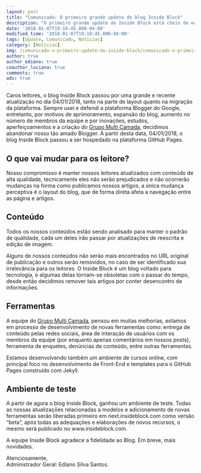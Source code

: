 ```yaml
---
layout: post
title: "Comunicado: O primeiro grande update do blog Inside Block"
description: "O primeiro grande update do Inside Block está cheio de novidades, como um novo layout e uma nova plataforma de desenvolvimento. Aderimos também um novo conceito de trabalho e uma nova estratégia de publicação de conteúdos."
date: '2018-01-07T19:10:45.000-04:00'
modified_time: '2018-01-07T19:10:45.000-04:00'
tags: [Update, Comunicado, Notícias]
category: [Notícias]
img: /comunicado-o-primeiro-update-do-inside-block/comunicado-o-primeiro-update-do-inside-block.jpg
author: true
author_ediano: true
coauthor_luciana: true
comments: true
ads: true
---
```


Caros leitores, o blog Inside Block passou por uma grande e recente atualização no dia 04/01/2018, tanto na parte de layout quanto na migração da plataforma. Sempre usei e defendi a plataforma Blogger do Google, entretanto, por motivos de aprimoramento, expansão do blog, aumento no número de membros da equipe e por inovações, estudos, aperfeiçoamentos e a criação do <a href="http://multicamada.com" target="_blank">Grupo Multi Camada</a>, decidimos abandonar nosso tão amado Blogger. A partir desta data, 04/01/2018, o blog Inside Block passou a ser hospedado na plataforma GitHub Pages.

## O que vai mudar para os leitore?
Nosso compromisso é manter nossos leitores atualizados com conteúdo de alta qualidade, tecnicamente eles não serão prejudicados e não ocorrerão mudanças na forma como publicamos nossos artigos, a única mudança perceptiva é o layout do blog, que de forma direta afeta a navegação entre as página e artigos.

## Conteúdo
Todos os nossos conteúdos estão sendo analisado para manter o padrão de qualidade, cada um deles irão passar por atualizações de reescrita e edição de imagem.

Alguns de nossos conteúdos não serão mais encontrados no URL original de publicação e outros serão removidos, no caso de ser identificado sua irrelevância para os leitores. O Inside Block é um blog voltado para tecnologia, e algumas delas tornam-se obsoletas com o passar do tempo, desde então decidimos remover tais artigos por conter desencontro de informações.

## Ferramentas
A equipe do <a href="http://multicamada.com" target="_blank">Grupo Multi Camada</a>, pensou em muitas melhorias, estamos em processo de desenvolvimento de novas ferramentas como: entrega de conteúdo pelas redes sociais, área de interação de usuários com os membros da equipe (por enquanto apenas comentários em nossos posts), ferramenta de enquetes, denúncias de conteúdo, entre outras ferramentas.

Estamos desenvolvendo também um ambiente de cursos online, com principal foco no desenvolvimento de Front-End e templates para o GitHub Pages construído com Jekyll.

## Ambiente de teste
A partir de agora o blog Inside Block, ganhou um ambiente de teste. Todas as nossas atualizações relacionadas a modelos e adicionamento de novas ferramentas serão liberadas primeiro em next<span/>.insideblock<span/>.com como versão “beta”, após todas as adequações e elaborações de novos recursos, o mesmo será publicado no www<span/>.insideblock<span/>.com.

A equipe Inside Block agradece a fidelidade ao Blog.
Em breve, mais novidades.

Atenciosamente,<br/>
Administrador Geral: Ediano Silva Santos.